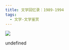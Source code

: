 ```yaml
---
title: 文学回忆录：1989-1994
tags:
  - 文学-文学鉴赏
---
```


![](https://wfqqreader-1252317822.image.myqcloud.com/cover/551/32957551/s_32957551.jpg)

undefined